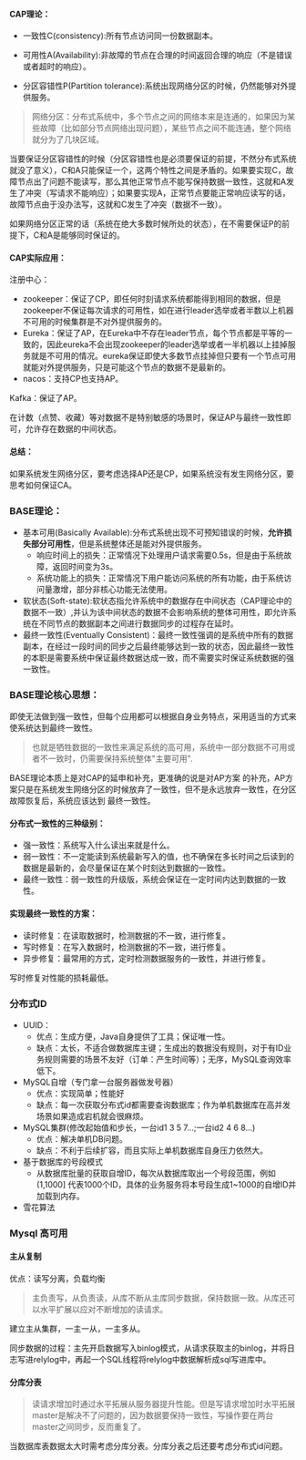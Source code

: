 #### CAP理论：

- 一致性C(consistency):所有节点访问同一份数据副本。

- 可用性A(Availability):非故障的节点在合理的时间返回合理的响应（不是错误或者超时的响应）。

- 分区容错性P(Partition tolerance):系统出现网络分区的时候，仍然能够对外提供服务。

> 网络分区：分布式系统中，多个节点之间的网络本来是连通的，如果因为某些故障（比如部分节点网络出现问题），某些节点之间不能连通，整个网络就分为了几块区域。

当要保证分区容错性的时候（分区容错性也是必须要保证的前提，不然分布式系统就没了意义），C和A只能保证一个，这两个特性之间是矛盾的。如果要实现C，故障节点出了问题不能读写，那么其他正常节点不能写保持数据一致性，这就和A发生了冲突（写请求不能响应）；如果要实现A，正常节点要能正常响应读写的话，故障节点由于没办法写，这就和C发生了冲突（数据不一致）。

如果网络分区正常的话（系统在绝大多数时候所处的状态），在不需要保证P的前提下，C和A是能够同时保证的。

#### CAP实际应用：

注册中心：

- zookeeper：保证了CP，即任何时刻请求系统都能得到相同的数据，但是zookeeper不保证每次请求的可用性，如在进行leader选举或者半数以上机器不可用的时候集群是不对外提供服务的。
- Eureka：保证了AP，在Eureka中不存在leader节点，每个节点都是平等的一致的，因此eureka不会出现zookeeper的leader选举或者一半机器以上挂掉服务就是不可用的情况。eureka保证即使大多数节点挂掉但只要有一个节点可用就能对外提供服务，只是可能这个节点的数据不是最新的。
- nacos：支持CP也支持AP。

Kafka：保证了AP。

在计数（点赞、收藏）等对数据不是特别敏感的场景时，保证AP与最终一致性即可，允许存在数据的中间状态。

#### 总结：

如果系统发生网络分区，要考虑选择AP还是CP，如果系统没有发生网络分区，要思考如何保证CA。

### BASE理论：

- 基本可用(Basically Available):分布式系统出现不可预知错误的时候，**允许损失部分可用性**，但是系统整体还是能对外提供服务。
    - 响应时间上的损失：正常情况下处理用户请求需要0.5s，但是由于系统故障，返回时间变为3s。
    - 系统功能上的损失：正常情况下用户能访问系统的所有功能，由于系统访问量激增，部分非核心功能无法使用。
- 软状态(Soft-state):软状态指允许系统中的数据存在中间状态（CAP理论中的数据不一致）,并认为该中间状态的数据不会影响系统的整体可用性，即允许系统在不同节点的数据副本之间进行数据同步的过程存在延时。
- 最终一致性(Eventually Consistent)：最终一致性强调的是系统中所有的数据副本，在经过一段时间的同步之后最终能够达到一致的状态，因此最终一致性的本职是需要系统中保证最终数据达成一致，而不需要实时保证系统数据的强一致性。

### BASE理论核心思想：

即使无法做到强一致性，但每个应用都可以根据自身业务特点，采用适当的方式来使系统达到最终一致性。

> 也就是牺牲数据的一致性来满足系统的高可用，系统中一部分数据不可用或者不一致时，仍需要保持系统整体"主要可用".

BASE理论本质上是对CAP的延申和补充，更准确的说是对AP方案 的补充，AP方案只是在系统发生网络分区的时候放弃了一致性，但不是永远放弃一致性，在分区故障恢复后，系统应该达到 最终一致性。

#### 分布式一致性的三种级别：

- 强一致性：系统写入什么读出来就是什么。
- 弱一致性：不一定能读到系统最新写入的值，也不确保在多长时间之后读到的数据是最新的，会尽量保证在某个时刻达到数据的一致性。
- 最终一致性：弱一致性的升级版，系统会保证在一定时间内达到数据的一致性。

#### 实现最终一致性的方案：

- 读时修复：在读取数据时，检测数据的不一致，进行修复。
- 写时修复：在写入数据时，检测数据的不一致，进行修复。
- 异步修复：最常用的方式，定时检测数据服务的一致性，并进行修复。

写时修复对性能的损耗最低。



### 分布式ID

- UUID：
    - 优点：生成方便，Java自身提供了工具；保证唯一性。
    - 缺点：太长，不适合做数据库主键；生成出的数据没有规则，对于有ID业务规则需要的场景不友好（订单：产生时间等）；无序，MySQL查询效率低下。
- MySQL自增（专门拿一台服务器做发号器）
    - 优点：实现简单；性能好
    - 缺点：每一次获取分布式id都需要查询数据库；作为单机数据库在高并发场景如果造成宕机就会很麻烦。
- MySQL集群(修改起始值和步长，一台id1 3 5 7...;一台id2 4  6 8...)
    - 优点：解决单机DB问题。
    - 缺点：不利于后续扩容，而且实际上单机数据库自身压力依然大。
- 基于数据库的号段模式
    - 从数据库批量的获取自增ID，每次从数据库取出一个号段范围，例如 (1,1000] 代表1000个ID，具体的业务服务将本号段生成1~1000的自增ID并加载到内存。
- 雪花算法



###  Mysql 高可用

#### 主从复制

优点：读写分离，负载均衡

> 主负责写，从负责读，从库不断从主库同步数据，保持数据一致。从库还可以水平扩展以应对不断增加的读请求。

建立主从集群，一主一从，一主多从。

同步数据的过程：主先开启数据写入binlog模式，从请求获取主的binlog，并将日志写进relylog中，再起一个SQL线程将relylog中数据解析成sql写进库中。



#### 分库分表

> 读请求增加时通过水平拓展从服务器提升性能。但是写请求增加时水平拓展master是解决不了问题的，因为数据要保持一致性，写操作要在两台master之间同步，反而重复了。

当数据库表数据太大时需考虑分库分表。分库分表之后还要考虑分布式id问题。